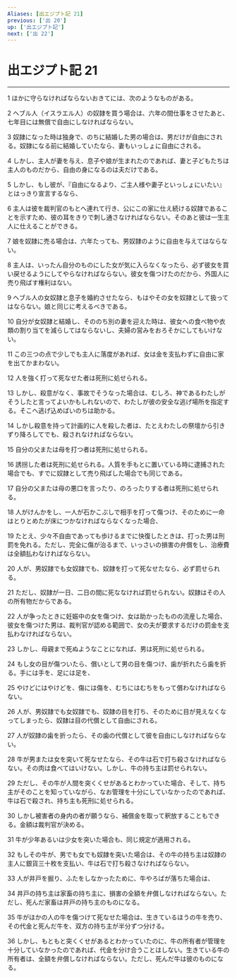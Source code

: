 ```yaml
---
Aliases: [出エジプト記 21]
previous: ['出 20']
up: ['出エジプト記']
next: ['出 22']
---
```

# 出エジプト記 21

***




1 
ほかに守らなければならないおきてには、次のようなものがある。 



2 
ヘブル人（イスラエル人）の奴隷を買う場合は、六年の間仕事をさせたあと、七年目には無償で自由にしなければならない。 



3 
奴隷になった時は独身で、のちに結婚した男の場合は、男だけが自由にされる。奴隷になる前に結婚していたなら、妻もいっしょに自由にされる。 



4 
しかし、主人が妻を与え、息子や娘が生まれたのであれば、妻と子どもたちは主人のものだから、自由の身になるのは夫だけである。 



5 
しかし、もし彼が、『自由になるより、ご主人様や妻子といっしょにいたい』とはっきり宣言するなら、 



6 
主人は彼を裁判官のもとへ連れて行き、公にこの家に仕え続ける奴隷であることを示すため、彼の耳をきりで刺し通さなければならない。そのあと彼は一生主人に仕えることができる。 



7 
娘を奴隷に売る場合は、六年たっても、男奴隷のように自由を与えてはならない。 



8 
主人は、いったん自分のものにした女が気に入らなくなったら、必ず彼女を買い戻せるようにしてやらなければならない。彼女を傷つけたのだから、外国人に売り飛ばす権利はない。 



9 
ヘブル人の女奴隷と息子を婚約させたなら、もはやその女を奴隷として扱ってはならない。娘と同じに考えるべきである。 



10 
自分が女奴隷と結婚し、そののち別の妻を迎えた時は、彼女への食べ物や衣類の割り当てを減らしてはならないし、夫婦の営みをおろそかにしてもいけない。 



11 
この三つの点で少しでも主人に落度があれば、女は金を支払わずに自由に家を出てかまわない。 



12 
人を強く打って死なせた者は死刑に処せられる。 



13 
しかし、殺意がなく、事故でそうなった場合は、むしろ、神であるわたしがそうしたと言ってよいかもしれないので、わたしが彼の安全な逃げ場所を指定する。そこへ逃げ込めばいのちは助かる。 



14 
しかし殺意を持って計画的に人を殺した者は、たとえわたしの祭壇から引きずり降ろしてでも、殺されなければならない。 



15 
自分の父または母を打つ者は死刑に処せられる。 



16 
誘拐した者は死刑に処せられる。人質を手もとに置いている時に逮捕された場合でも、すでに奴隷として売り飛ばした場合でも同じである。 



17 
自分の父または母の悪口を言ったり、のろったりする者は死刑に処せられる。 



18 
人がけんかをし、一人が石かこぶしで相手を打って傷つけ、そのために一命はとりとめたが床につかなければならなくなった場合、 



19 
たとえ、少々不自由であっても歩けるまでに快復したときは、打った男は刑罰を免れる。ただし、完全に傷が治るまで、いっさいの損害の弁償をし、治療費は全額払わなければならない。 



20 
人が、男奴隷でも女奴隷でも、奴隷を打って死なせたなら、必ず罰せられる。 



21 
ただし、奴隷が一日、二日の間に死ななければ罰せられない。奴隷はその人の所有物だからである。 



22 
人が争ったときに妊娠中の女を傷つけ、女は助かったものの流産した場合、彼女を傷つけた男は、裁判官が認める範囲で、女の夫が要求するだけの罰金を支払わなければならない。 



23 
しかし、母親まで死ぬようなことになれば、男は死刑に処せられる。 



24 
もし女の目が傷ついたら、償いとして男の目を傷つけ、歯が折れたら歯を折る。手には手を、足には足を、 



25 
やけどにはやけどを、傷には傷を、むちにはむちをもって償わなければならない。 



26 
人が、男奴隷でも女奴隷でも、奴隷の目を打ち、そのために目が見えなくなってしまったら、奴隷は目の代償として自由にされる。 



27 
人が奴隷の歯を折ったら、その歯の代償として彼を自由にしなければならない。 



28 
牛が男または女を突いて死なせたなら、その牛は石で打ち殺さなければならない。その肉は食べてはいけない。しかし、牛の持ち主は罰せられない。 



29 
ただし、その牛が人間を突くくせがあるとわかっていた場合、そして、持ち主がそのことを知っていながら、なお管理を十分にしていなかったのであれば、牛は石で殺され、持ち主も死刑に処せられる。 



30 
しかし被害者の身内の者が願うなら、補償金を取って釈放することもできる。金額は裁判官が決める。 



31 
牛が少年あるいは少女を突いた場合も、同じ規定が適用される。 



32 
もしその牛が、男でも女でも奴隷を突いた場合は、その牛の持ち主は奴隷の主人に銀貨三十枚を支払い、牛は石で打ち殺さなければならない。 



33 
人が井戸を掘り、ふたをしなかったために、牛やろばが落ちた場合は、 



34 
井戸の持ち主は家畜の持ち主に、損害の全額を弁償しなければならない。ただし、死んだ家畜は井戸の持ち主のものになる。 



35 
牛がほかの人の牛を傷つけて死なせた場合は、生きているほうの牛を売り、その代金と死んだ牛を、双方の持ち主が半分ずつ分ける。 



36 
しかし、もともと突くくせがあるとわかっていたのに、牛の所有者が管理を十分していなかったのであれば、代金を分け合うことはしない。生きている牛の所有者は、全額を弁償しなければならない。ただし、死んだ牛は彼のものになる。
